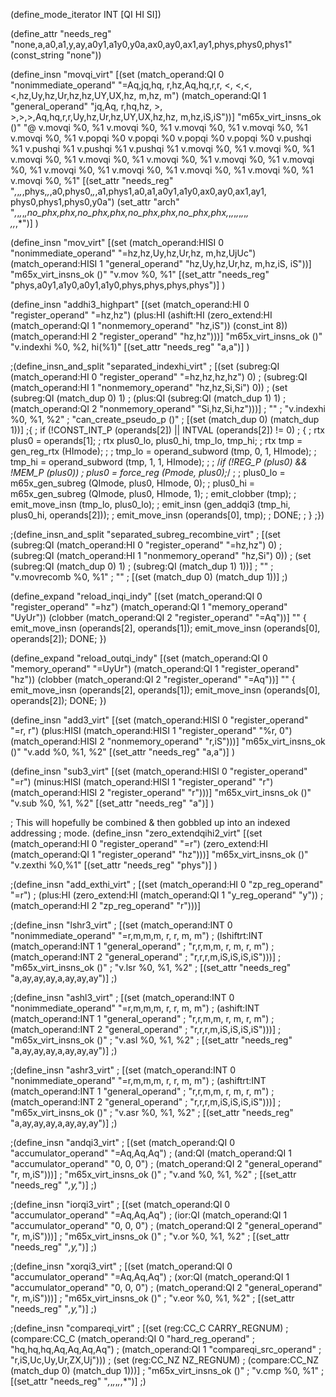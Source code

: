 (define_mode_iterator INT [QI HI SI])

(define_attr "needs_reg"
  "none,a,a0,a1,y,ay,a0y1,a1y0,y0a,ax0,ay0,ax1,ay1,phys,phys0,phys1"
  (const_string "none"))

(define_insn "movqi_virt"
  [(set (match_operand:QI 0 "nonimmediate_operand"
  "=Aq,jq,hq, r,hz,Aq,hq,r,r, <, <,<,<,hz,Uy,hz,Ur,hz,hz,UY,UX,hz, m,hz, m")
        (match_operand:QI 1 "general_operand"
   "jq,Aq, r,hq,hz, >, >,>,>,Aq,hq,r,r,Uy,hz,Ur,hz,UY,UX,hz,hz, m,hz,iS,iS"))]
  "m65x_virt_insns_ok ()"
  "@
  v.movqi %0, %1
  v.movqi %0, %1
  v.movqi %0, %1
  v.movqi %0, %1
  v.movqi %0, %1
  v.popqi %0
  v.popqi %0
  v.popqi %0
  v.popqi %0
  v.pushqi %1
  v.pushqi %1
  v.pushqi %1
  v.pushqi %1
  v.movqi %0, %1
  v.movqi %0, %1
  v.movqi %0, %1
  v.movqi %0, %1
  v.movqi %0, %1
  v.movqi %0, %1
  v.movqi %0, %1
  v.movqi %0, %1
  v.movqi %0, %1
  v.movqi %0, %1
  v.movqi %0, %1
  v.movqi %0, %1"
  [(set_attr "needs_reg"
     "*,*,*,*,phys,*,*,a0,phys0,*,*,a1,phys1,a0,a1,a0y1,a1y0,ax0,ay0,ax1,ay1,\
      phys0,phys1,phys0,y0a")
   (set_attr "arch"
     "*,*,*,*,*,no_phx,phx,no_phx,phx,no_phx,phx,no_phx,phx,*,*,*,*,*,*,*,*,\
      *,*,*,*")]
)

(define_insn "mov<mode>_virt"
  [(set (match_operand:HISI 0 "nonimmediate_operand"
                                            "=hz,hz,Uy,hz,Ur,hz, m,hz,UjUc")
        (match_operand:HISI 1 "general_operand"
                                             "hz,Uy,hz,Ur,hz, m,hz,iS,  iS"))]
  "m65x_virt_insns_ok ()"
  "v.mov<mode> %0, %1"
  [(set_attr "needs_reg" "phys,a0y1,a1y0,a0y1,a1y0,phys,phys,phys,phys")]
)

(define_insn "addhi3_highpart"
  [(set (match_operand:HI 0 "register_operand"                  "=hz,hz")
        (plus:HI (ashift:HI
                   (zero_extend:HI
                     (match_operand:QI 1 "nonmemory_operand"     "hz,iS"))
                   (const_int 8))
                 (match_operand:HI 2 "register_operand"          "hz,hz")))]
  "m65x_virt_insns_ok ()"
  "v.indexhi %0, %2, hi(%1)"
  [(set_attr "needs_reg" "a,a")]
)

;(define_insn_and_split "separated_indexhi_virt"
;  [(set (subreg:QI (match_operand:HI 0 "register_operand" "=hz,hz,hz,hz") 0)
;        (subreg:QI (match_operand:HI 1 "nonmemory_operand" "hz,hz,Si,Si") 0))
;   (set (subreg:QI (match_dup 0) 1)
;        (plus:QI (subreg:QI (match_dup 1) 1)
;                 (match_operand:QI 2 "nonmemory_operand"   "Si,hz,Si,hz")))]
;  ""
;  "v.indexhi %0, %1, %2"
;  "can_create_pseudo_p ()"
;  [(set (match_dup 0) (match_dup 1))]
;{
;  if (!CONST_INT_P (operands[2]) || INTVAL (operands[2]) != 0)
;    {
;      rtx plus0 = operands[1];
;      rtx plus0_lo, plus0_hi, tmp_lo, tmp_hi;
;      rtx tmp = gen_reg_rtx (HImode);
;
;      tmp_lo = operand_subword (tmp, 0, 1, HImode);
;      tmp_hi = operand_subword (tmp, 1, 1, HImode);
;
;      /*if (!REG_P (plus0) && !MEM_P (plus0))
;        plus0 = force_reg (Pmode, plus0);*/
;
;      plus0_lo = m65x_gen_subreg (QImode, plus0, HImode, 0);
;      plus0_hi = m65x_gen_subreg (QImode, plus0, HImode, 1);
;      emit_clobber (tmp);
;      emit_move_insn (tmp_lo, plus0_lo);
;      emit_insn (gen_addqi3 (tmp_hi, plus0_hi, operands[2]));
;      emit_move_insn (operands[0], tmp);
;      DONE;
;    }
;})

;(define_insn_and_split "separated_subreg_recombine_virt"
;  [(set (subreg:QI (match_operand:HI 0 "register_operand" "=hz,hz") 0)
;        (subreg:QI (match_operand:HI 1 "nonmemory_operand" "hz,Si") 0))
;   (set (subreg:QI (match_dup 0) 1)
;        (subreg:QI (match_dup 1) 1))]
;  ""
;  "v.movrecomb %0, %1"
;  ""
;  [(set (match_dup 0) (match_dup 1))]
;)

(define_expand "reload_inqi_indy"
  [(set (match_operand:QI 0 "register_operand" "=hz")
        (match_operand:QI 1 "memory_operand"    "UyUr"))
   (clobber (match_operand:QI 2 "register_operand" "=Aq"))]
  ""
{
  emit_move_insn (operands[2], operands[1]);
  emit_move_insn (operands[0], operands[2]);
  DONE;
})

(define_expand "reload_outqi_indy"
  [(set (match_operand:QI 0 "memory_operand"     "=UyUr")
        (match_operand:QI 1 "register_operand"      "hz"))
   (clobber (match_operand:QI 2 "register_operand" "=Aq"))]
  ""
{
  emit_move_insn (operands[2], operands[1]);
  emit_move_insn (operands[0], operands[2]);
  DONE;
})

(define_insn "add<mode>3_virt"
  [(set (match_operand:HISI 0 "register_operand"            "=r, r")
        (plus:HISI (match_operand:HISI 1 "register_operand" "%r, 0")
                   (match_operand:HISI 2 "nonmemory_operand" "r,iS")))]
  "m65x_virt_insns_ok ()"
  "v.add<mode> %0, %1, %2"
  [(set_attr "needs_reg" "a,a")]
)

(define_insn "sub<mode>3_virt"
  [(set (match_operand:HISI 0 "register_operand"            "=r")
        (minus:HISI (match_operand:HISI 1 "register_operand" "r")
                    (match_operand:HISI 2 "register_operand" "r")))]
  "m65x_virt_insns_ok ()"
  "v.sub<mode> %0, %1, %2"
  [(set_attr "needs_reg" "a")]
)

; This will hopefully be combined & then gobbled up into an indexed addressing
; mode.
(define_insn "zero_extendqihi2_virt"
  [(set (match_operand:HI 0 "register_operand"                "=r")
        (zero_extend:HI (match_operand:QI 1 "register_operand" "hz")))]
  "m65x_virt_insns_ok ()"
  "v.zexthi %0,%1"
  [(set_attr "needs_reg" "phys")]
)

;(define_insn "add_exthi_virt"
;  [(set (match_operand:HI 0 "zp_reg_operand" "=r")
;        (plus:HI (zero_extend:HI (match_operand:QI 1 "y_reg_operand" "y"))
;                 (match_operand:HI 2 "zp_reg_operand" "r")))]

;(define_insn "lshr<mode>3_virt"
;  [(set (match_operand:INT 0 "nonimmediate_operand"  "=r,m,m,m, r, r, m, m")
;        (lshiftrt:INT (match_operand:INT 1 "general_operand"
;                                                      "r,r,m,m, r, m, r, m")
;                      (match_operand:INT 2 "general_operand"
;                                                      "r,r,r,m,iS,iS,iS,iS")))]
;  "m65x_virt_insns_ok ()"
;  "v.lsr<mode> %0, %1, %2"
;  [(set_attr "needs_reg" "a,ay,ay,ay,a,ay,ay,ay")]
;)

;(define_insn "ashl<mode>3_virt"
;  [(set (match_operand:INT 0 "nonimmediate_operand"  "=r,m,m,m, r, r, m, m")
;        (ashift:INT (match_operand:INT 1 "general_operand"
;                                                      "r,r,m,m, r, m, r, m")
;                    (match_operand:INT 2 "general_operand"
;                                                      "r,r,r,m,iS,iS,iS,iS")))]
;  "m65x_virt_insns_ok ()"
;  "v.asl<mode> %0, %1, %2"
;  [(set_attr "needs_reg" "a,ay,ay,ay,a,ay,ay,ay")]
;)

;(define_insn "ashr<mode>3_virt"
;  [(set (match_operand:INT 0 "nonimmediate_operand"  "=r,m,m,m, r, r, m, m")
;        (ashiftrt:INT (match_operand:INT 1 "general_operand"
;                                                      "r,r,m,m, r, m, r, m")
;                      (match_operand:INT 2 "general_operand"
;                                                      "r,r,r,m,iS,iS,iS,iS")))]
;  "m65x_virt_insns_ok ()"
;  "v.asr<mode> %0, %1, %2"
;  [(set_attr "needs_reg" "a,ay,ay,ay,a,ay,ay,ay")]
;)

;(define_insn "andqi3_virt"
;  [(set (match_operand:QI 0 "accumulator_operand"         "=Aq,Aq,Aq")
;        (and:QI (match_operand:QI 1 "accumulator_operand"   "0, 0, 0")
;                (match_operand:QI 2 "general_operand"       "r, m,iS")))]
;  "m65x_virt_insns_ok ()"
;  "v.and %0, %1, %2"
;  [(set_attr "needs_reg" "*,y,*")]
;)

;(define_insn "iorqi3_virt"
;  [(set (match_operand:QI 0 "accumulator_operand"         "=Aq,Aq,Aq")
;        (ior:QI (match_operand:QI 1 "accumulator_operand"   "0, 0, 0")
;                (match_operand:QI 2 "general_operand"       "r, m,iS")))]
;  "m65x_virt_insns_ok ()"
;  "v.or %0, %1, %2"
;  [(set_attr "needs_reg" "*,y,*")]
;)

;(define_insn "xorqi3_virt"
;  [(set (match_operand:QI 0 "accumulator_operand"         "=Aq,Aq,Aq")
;        (xor:QI (match_operand:QI 1 "accumulator_operand"   "0, 0, 0")
;                (match_operand:QI 2 "general_operand"       "r, m,iS")))]
;  "m65x_virt_insns_ok ()"
;  "v.eor %0, %1, %2"
;  [(set_attr "needs_reg" "*,y,*")]
;)

;(define_insn "compareqi_virt"
;  [(set (reg:CC_C CARRY_REGNUM)
;        (compare:CC_C (match_operand:QI 0 "hard_reg_operand"
;                                                      "hq,hq,hq,Aq,Aq,Aq,Aq")
;                      (match_operand:QI 1 "compareqi_src_operand"
;                                                       "r,iS,Uc,Uy,Ur,ZX,Uj")))
;   (set (reg:CC_NZ NZ_REGNUM)
;        (compare:CC_NZ (match_dup 0) (match_dup 1)))]
;  "m65x_virt_insns_ok ()"
;  "v.cmp %0, %1"
;  [(set_attr "needs_reg" "*,*,*,*,*,*,*")]
;)
